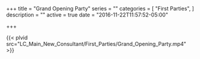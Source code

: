 +++
title = "Grand Opening Party"
series = ""
categories = [
  "First Parties",
]
description = ""
active = true
date = "2016-11-22T11:57:52-05:00"

+++

{{< plvid src="LC_Main_New_Consultant/First_Parties/Grand_Opening_Party.mp4" >}}
